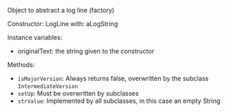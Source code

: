 Object to abstract a log line (factory)

Constructor: LogLine with: aLogString

Instance variables:
- originalText: the string given to the constructor
	
Methods:
- `isMajorVersion`: Always returns false, overwritten by the subclass `IntermediateVersion`
- `setUp`: Must be overwritten by subclasses
- `strValue`: Implemented by all subclasses, in this case an empty String